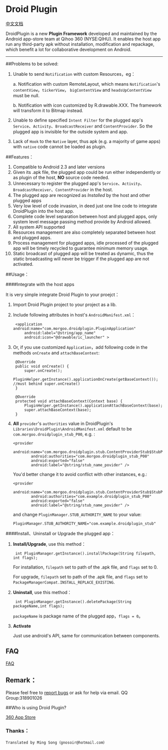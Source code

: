 Droid Plugin
======

[中文文档](readme_cn.md "中文文档")

DroidPlugin is a new **Plugin Framework** developed and maintained by the Android app-store team at Qihoo 360 (NYSE:QIHU).
It enables the host app run any third-party apk without installation, modification and repackage, which benefit a lot for collaborative development on Android.

-------



##Problems to be solved:
    
 1. Unable to send `Notification` with custom Resources，eg：
 
     a.  Notification with custom RemoteLayout, which means `Notification`'s `contentView`，`tickerView`，
     `bigContentView` and `headsUpContentView` must be null.

     b.  Notification with icon customized by R.drawable.XXX. The framework will transform it to Bitmap instead.

 2. Unable to define specified `Intent Filter` for the plugged app's `Service`、`Activity`、`BroadcastReceiver`
 and `ContentProvider`. So the plugged app is invisible for the outside system and app.

 3. Lack of `Hook` to the `Native` layer, thus apk (e.g. a majority of game apps) with `native` code cannot be loaded as plugin.
    
##Features：
  1. Compatible to Android 2.3 and later versions
  2. Given its .apk file, the plugged app could be run either independently or as plugin of the host, **NO** source code needed.
  3. Unnecessary to register the plugged app's `Service`、`Activity`、`BroadcastReceiver`、`ContentProvider` in the host.
  4. The plugged app are recognized as *Installed* by the host and other plugged apps
  5. Very low level of code invasion, in deed just one line code to integrate DroidPlugin into the host app.
  6. Complete code level separation between host and plugged apps, only system level message passing method provide by Android allowed.
  7. All system API supported
  8. Resources management are also completely separated between host and plugged apps.
  9. Process management for plugged apps, idle processed of the plugged app will be timely recycled to guarantee minimum memory usage.
  10. Static broadcast of plugged app will be treated as dynamic, thus the static broadcasting will never be trigger if
  the plugged app are not activated.
    
##Usage：

####Integrate with the host apps

It is very simple integrate Droid Plugin to your proejct：

1. Import Droid Plugin project to your project as a lib.

2. Include following attributes in host's `AndroidManifest.xml`：
	
		<application android:name="com.morgoo.droidplugin.PluginApplication" 
			android:label="@string/app_name"
			android:icon="@drawable/ic_launcher" >

           
3. Or, if you use customized `Application`，add following code in the methods `onCreate` and `attachBaseContext`:
    
		@Override
		public void onCreate() {
			super.onCreate();
			PluginHelper.getInstance().applicationOnCreate(getBaseContext()); //must behind super.onCreate()
		}
        
		@Override
		protected void attachBaseContext(Context base) {
			PluginHelper.getInstance().applicationAttachBaseContext(base);
            super.attachBaseContext(base);
		}

4.  **All**  `provider`'s `authorities` value in DroidPlugin's `Libraries\DroidPlugin\AndroidManifest.xml`
 default to be `com.morgoo.droidplugin_stub_P00`, e.g. :

		<provider
				android:name="com.morgoo.droidplugin.stub.ContentProviderStub$StubP00"
				android:authorities="com.morgoo.droidplugin_stub_P00"
				android:exported="false"
				android:label="@string/stub_name_povider" />

	You'd better change it to avoid conflict with other instances, e.g.:
		
		<provider
				android:name="com.morgoo.droidplugin.stub.ContentProviderStub$StubP00"
				android:authorities="com.example.droidplugin_stub_P00"
				android:exported="false"
				android:label="@string/stub_name_povider" />
    and change ```PluginManager.STUB_AUTHORITY_NAME``` to your value:

		PluginManager.STUB_AUTHORITY_NAME="com.example.droidplugin_stub"


####Install、Uninstall or Upgrade the plugged app：

1. **Install/Upgrade**, use this method：
 
		int PluginManager.getInstance().installPackage(String filepath, int flags);
   
	For installation, `filepath` set to path of the .apk file, and `flags` set to 0.

	For upgrade, `filepath` set to path of the .apk file, and  `flags` set to `PackageManagerCompat.INSTALL_REPLACE_EXISTING`.
        
    
2. **Uninstall**, use this method：

		int PluginManager.getInstance().deletePackage(String packageName,int flags);

	`packageName` is package name of the plugged app，`flags = 0`。

3. **Activate**

    Just use android's API, same for communication between components.
	
## FAQ
	
 [FAQ](https://github.com/Qihoo360/DroidPlugin/wiki/FAQ "FAQ")
	
## Remark：

Please feel free to [report bugs](https://github.com/Qihoo360/DroidPlugin/issues) or ask for help via email.
QQ Group:318901026

##Who is using Droid Plugin?
	
 [360 App Store](http://sj.360.cn "360 App Store")

    
### Thanks：
    
    Translated by Ming Song（gnosoir@hotmail.com）    
